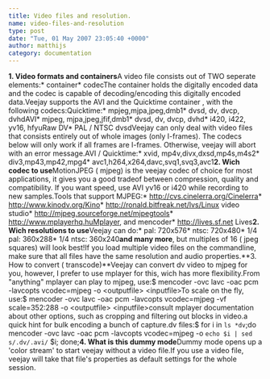 ```yaml
---
title: Video files and resolution.
name: video-files-and-resolution
type: post
date: "Tue, 01 May 2007 23:05:40 +0000"
author: matthijs
category: documentation
---
```

**1. Video formats and containers**A video file consists out of TWO seperate elements:* container* codecThe container holds the digitally encoded data and the codec is capable of decoding/encoding this digitally encoded data.Veejay supports the AVI and the Quicktime container , with the following codecs:Quicktime:* mpjeg,mjpa,jpeg,dmb1* dvsd, dv, dvcp, dvhdAVI* mjpeg, mjpa,jpeg,jfif,dmb1* dvsd, dv, dvcp, dvhd* i420, i422, yv16, hfyuRaw DV* PAL / NTSC dvsdVeejay can only deal with video files that consists entirely out of whole images (only I-frames). The codecs below will only work if all frames are I-frames. Otherwise, veejay will abort with an error message.AVI / Quicktime:* xvid, mp4v,divx,dxsd,mp4s,m4s2* div3,mp43,mp42,mpg4* avc1,h264,x264,davc,svq1,svq3,avc1**2. Wich codec to use**MotionJPEG ( mjpeg) is the veejay codec of choice for most applications, it gives you a good tradeof between compression, quality and compatibility. If you want speed, use AVI yv16 or i420 while recording to new samples.Tools that support MJPEG:* http://cvs.cinelerra.org/Cinelerra* http://www.kinodv.org/Kino* http://ronald.bitfreak.net/lvs/Linux video studio* http://mjpeg.sourceforge.net/mjpegtools* http://www.mplayerhq.huMplayer, and mencoder* http://lives.sf.net Lives**2. Wich resolutions to use**Veejay can do:* pal: 720x576* ntsc: 720x480* 1/4 pal: 360x288* 1/4 ntsc: 360x240**and many more**, but multiples of 16 ( jpeg squares) will look best!If you load multiple video files on the commandline, make sure that all files have the same resolution and audio properties.**3. How to convert ( transcode)**Veejay can convert dv video to mjpeg for you, however, I prefer to use mplayer for this, wich has more flexibility.From "anything" mplayer can play to mjpeg, use:$ mencoder -ovc lavc -oac pcm -lavcopts vcodec=mjpeg -o &lt;outputfile&gt; &lt;inputfile&gt;To scale on the fly, use:$ mencoder -ovc lavc -oac pcm -lavcopts vcodec=mjpeg -vf scale=352:288 -o &lt;outputfile&gt; &lt;inputfile&gt;consult mplayer documentation about other options, such as cropping and filtering out blocks in video.a quick hint for bulk encoding a bunch of capture.dv files:$ for i in `ls *dv`;do mencoder -ovc lavc -oac pcm -lavcopts vcodec=mjpeg -o `echo $i | sed s/.dv/.avi/` $i; done;**4. What is this dummy mode**Dummy mode opens up a 'color stream' to start veejay without a video file.If you use a video file, veejay will take that file's properties as default settings for the whole session.